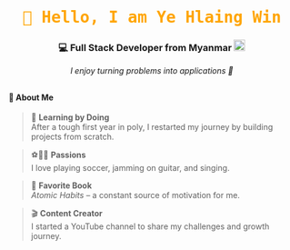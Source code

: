 <h1 align="center">
  <samp style="color:orange">👋 Hello, I am <b>Ye Hlaing Win</b></samp>
</h1>
<h3 align="center">💻 Full Stack Developer from Myanmar <img width="20" height="20" alt="image" src="https://github.com/user-attachments/assets/f6cacc68-6712-4aea-8779-b60c33632d7b" /></h3>


<p align="center">
  <i>I enjoy turning problems into applications 🚀</i>
</p>


## 
<h4>🙋 About Me </h4> 

> 🚀 **Learning by Doing**  
After a tough first year in poly, I restarted my journey by building projects from scratch.  

> ⚽🎸🎤 **Passions**  
I love playing soccer, jamming on guitar, and singing.  

> 📖 **Favorite Book**  
*Atomic Habits* – a constant source of motivation for me.  

> 🎬 **Content Creator**  
I started a YouTube channel to share my challenges and growth journey.  
